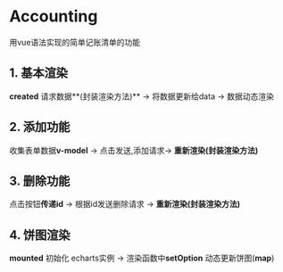 # Accounting
用vue语法实现的简单记账清单的功能
## 1. 基本渲染
**created** 请求数据**(封装渲染方法)** -> 将数据更新给data -> 数据动态渲染
## 2. 添加功能
收集表单数据**v-model** -> 点击发送,添加请求-> **重新渲染(封装渲染方法)**
## 3. 删除功能
点击按钮**传递id** -> 根据id发送删除请求 -> **重新渲染(封装渲染方法)**
## 4. 饼图渲染
**mounted** 初始化 echarts实例 -> 渲染函数中**setOption** 动态更新饼图(**map**)
